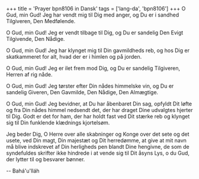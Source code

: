+++
title = 'Prayer bpn8106 in Dansk'
tags = ['lang-da', 'bpn8106']
+++
O Gud, min Gud! Jeg har vendt mig til Dig med anger, og Du er i sandhed Tilgiveren, Den Medfølende.

O Gud, min Gud! Jeg er vendt tilbage til Dig, og Du er sandelig Den Evigt Tilgivende, Den Nådige.

O Gud, min Gud! Jeg har klynget mig til Din gavmildheds reb, og hos Dig er skatkammeret for alt, hvad der er i himlen og på jorden.

O Gud, min Gud! Jeg er ilet frem mod Dig, og Du er sandelig Tilgiveren, Herren af rig nåde.

O Gud, min Gud! Jeg tørster efter Din nådes himmelske vin, og Du er sandelig Giveren, Den Gavmilde, Den Nådige, Den Almægtige.

O Gud, min Gud! Jeg bevidner, at Du har åbenbaret Din sag, opfyldt Dit løfte og fra Din nådes himmel nedsendt det, der har draget Dine udvalgtes hjerter til Dig. Godt er det for ham, der har holdt fast ved Dit stærke reb og klynget sig til Din funklende klædnings kjortelsøm.

Jeg beder Dig, O Herre over alle skabninger og Konge over det sete og det usete, ved Din magt, Din majestæt og Dit herredømme, at give at mit navn må blive indskrevet af Din herligheds pen blandt Dine hengivne, de som de syndefuldes skrifter ikke hindrede i at vende sig til Dit åsyns Lys, o du Gud, der lytter til og besvarer bønner.

-- Bahá'u'lláh
